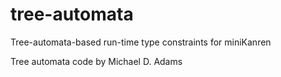 tree-automata
=============

Tree-automata-based run-time type constraints for miniKanren

Tree automata code by Michael D. Adams
